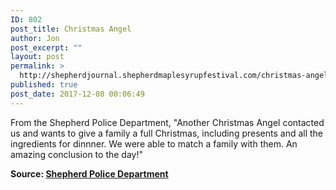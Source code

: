 ```yaml
---
ID: 802
post_title: Christmas Angel
author: Jon
post_excerpt: ""
layout: post
permalink: >
  http://shepherdjournal.shepherdmaplesyrupfestival.com/christmas-angel
published: true
post_date: 2017-12-08 00:06:49
---
```

From the Shepherd Police Department, "Another Christmas Angel contacted us and wants to give a family a full Christmas, including presents and all the ingredients for dinnner. We were able to match a family with them. An amazing conclusion to the day!"

<strong>Source: <a href="https://www.facebook.com/permalink.php?story_fbid=1751232628228631&amp;id=205632619455314">Shepherd Police Department</a></strong>